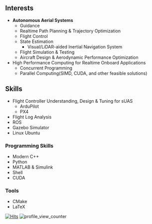 <!-- ### Hi there 👋 -->

<!--
**SwiftGust/SwiftGust** is a ✨ _special_ ✨ repository because its `README.md` (this file) appears on your GitHub profile.

Here are some ideas to get you started:

- 🔭 I’m currently working on ...
- 🌱 I’m currently learning ...
- 👯 I’m looking to collaborate on ...
- 🤔 I’m looking for help with ...
- 💬 Ask me about ...
- 📫 How to reach me: ...
- 😄 Pronouns: ...
- ⚡ Fun fact: ...
-->

<!-- ### About 
I'm Flight Control Engineer based 
Graduated M.Sc & Bachelor with focus on flight control & autonomy in Aerospace Enginnering 
Focuses on engineering make things to really work, proven contestant 
working as aerial robotics engineer -->

## Interests
 * **Autonomous Aerial Systems**
   * Guidance
   * Realtime Path Planning & Trajectory Optimization
   * Flight Control
   * State Estimation
     * Visual/LiDAR-aided Inertial Navigation System
   * Flight Simulation & Testing
   * Aircraft Design & Aerodynamic Performance Optimization
 * High Performance Computing for Realtime Onboard Applications
   * Concurrent Programming
   * Parallel Computing(SIMD, CUDA, and other feasible solutions)

## Skills
 * Flight Controller Understanding, Design & Tuning for sUAS
   * ArduPilot
   * PX4
 * Flight Log Analysis
 * ROS
 * Gazebo Simulator
 * Linux Ubuntu

### Programming Skills
 * Modern C++
 * Python
 * MATLAB & Simulink
 * Shell
 * CUDA

### Tools
  * CMake
  * LaTeX


[![Hits](https://hits.seeyoufarm.com/api/count/incr/badge.svg?url=https%3A%2F%2Fgithub.com%2FSwiftGust%2FSwiftGust&count_bg=%233D4BC8&title_bg=%23000000&icon=&icon_color=%23E7E7E7&title=hits&edge_flat=false)](https://hits.seeyoufarm.com)
![profile_view_counter](https://komarev.com/ghpvc/?username=SwiftGust&color=blue)
